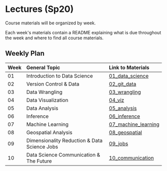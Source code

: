 # Lectures (Sp20)

Course materials will be organized by week. 

Each week's materials contain a README explaining what is due throughout the week and where to find all course materials.

## Weekly Plan

|Week  | General Topic  | Link to Materials   | 
|---|:---|:---|
| 01 | Introduction to Data Science   | [01_data_science](https://github.com/COGS108/Lectures-Sp20/tree/master/01_data_science)   | 
| 02 | Version Control & Data  | [02_git_data](https://github.com/COGS108/Lectures-Sp20/tree/master/02_git_data) |
| 03 | Data Wrangling   | [03_wrangling](https://github.com/COGS108/Lectures-Sp20/tree/master/03_wrangling) |
| 04 | Data Visualization | [04_viz](https://github.com/COGS108/Lectures-Sp20/tree/master/04_viz)   | 
| 05 | Data Analysis | [05_analysis](https://github.com/COGS108/Lectures-Sp20/tree/master/05_analysis)   |
| 06 | Inference  | [06_inference](https://github.com/COGS108/Lectures-Sp20/tree/master/06_inference)   | 
| 07 | Machine Learning  |  [07_machine_learning](https://github.com/COGS108/Lectures-Sp20/tree/master/07_machine_learning)  | 
| 08 | Geospatial Analysis | [08_geospatial](https://github.com/COGS108/Lectures-Sp20/tree/master/08_geospatial) | 
| 09 | Dimensionality Reduction & Data Science Jobs  | [09_jobs](https://github.com/COGS108/Lectures-Sp20/tree/master/09_jobs)  |
| 10 | Data Science Communication & The Future  | [10_communication](https://github.com/COGS108/Lectures-Sp20/tree/master/10_communication)   | 